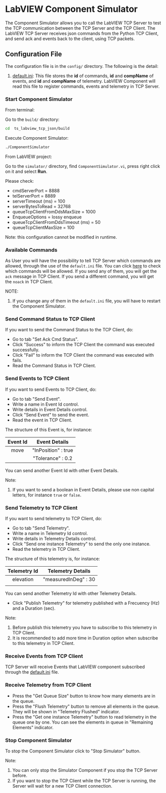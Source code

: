 # LabVIEW Component Simulator

The Component Simulator allows you to call the LabVIEW TCP Server to test the TCP communication between the TCP Server and the TCP Client.
The LabVIEW TCP Server receives json commands from the Python TCP Client, and send ack and events back to the client, using TCP packets.

## Configuration File

The configuration file is in the `config/` directory.
The following is the detail:

1. [default.ini](../doc/detailsDefault.md): This file stores the **id** of commands, **id** and **compName** of events, and **id** and **compName** of telemetry.
LabVIEW Component will read this file to register commands, events and telemetry in TCP Server.

### Start Component Simulator

From terminal:

Go to the `build/` directory:

```sh
cd  ts_labview_tcp_json/build
```

Execute Component Simulator:

```sh
./ComponentSimulator
```

From LabVIEW project:

Go to the `simulator/` directory, find `ComponentSimulator.vi`, press right click on it and select **Run**.

Please check:

- cmdServerPort = 8888
- telServerPort = 8889
- serverTimeout (ms) = 100
- serverBytesToRead = 32768
- queueTcpClientFromDdsMaxSize = 1000
- EnqueueOptions = lossy enqueue
- queueTcpClientFromDdsTimeout (ms) = 50
- queueTcpClientMaxSize = 100

Note: this configuration cannot be modified in runtime.

### Available Commands

As User you will have the possibility to tell TCP Server which commands are allowed, through the use of the `default.ini` file.
You can click [here](../config/default.ini) to check which commands will be allowed.
If you send any of them, you will get the `ack` message in TCP Client.
If you send a different command, you will get the `noack` in TCP Client.

NOTE:

1. If you change any of them in the `default.ini` file, you will have to restart the Component Simulator.

### Send Command Status to TCP Client

If you want to send the Command Status to the TCP Client, do:

- Go to tab "Set Ack Cmd Status".
- Click "Success" to inform the TCP Client the command was executed successfully.
- Click "Fail" to inform the TCP Client the command was executed with fails.
- Read the Command Status in TCP Client.

### Send Events to TCP Client

If you want to send Events to TCP Client, do:

- Go to tab "Send Event".
- Write a name in Event Id control.
- Write details in Event Details control.
- Click "Send Event" to send the event.
- Read the event in TCP Client.

The structure of this Event is, for instance:

| Event Id |    Event Details    |
|:--------:|:-------------------:|
|   move   | "InPosition" : true |
|          | "Tolerance" : 0.2   |

You can send another Event Id with other Event Details.

Note:

1. If you want to send a boolean in Event Details, please use non capital letters, for instance `true` or `false`.

### Send Telemetry to TCP Client

If you want to send telemetry to TCP Client, do:

- Go to tab "Send Telemetry".
- Write a name in Telemetry Id control.
- Write details in Telemetry Details control.
- Click "Send one instance Telemetry" to send the only one instance.
- Read the telemetry in TCP Client.

The structure of this telemetry is, for instance:

| Telemetry Id |   Telemetry Details    |
|:------------:|:----------------------:|
|   elevation  |  "measuredInDeg" : 30  |
|              |                        |

You can send another Telemetry Id with other Telemetry Details.

- Click "Publish Telemetry" for telemetry published with a Frecuency (Hz) and a Duration (sec).

Note:

1. Before publish this telemetry you have to subscribe to this telemetry in TCP Client.
2. It is recommended to add more time in Duration option when subscribe to this telemetry in TCP Client.

### Receive Events from TCP Client

TCP Server will receive Events that LabVIEW component subscribed through the [default.ini](../config/default.ini) file.

### Receive Telemetry from TCP Client

- Press the "Get Queue Size" button to know how many elements are in the queue.
- Press the "Flush Telemetry" button to remove all elements in the queue.
They will be shown in "Telemetry Flushed" indicator.
- Press the "Get one instance Telemetry" button to read telemetry in the queue one by one.
You can see the elements in queue in "Remaining Elements" indicator.

### Stop Component Simulator

To stop the Component Simulator click to "Stop Simulator" button.

Note:

1. You can only stop the Simulator Component if you stop the TCP Server before.
2. If you want to stop the TCP Client while the TCP Server is running, the Server will wait for a new TCP Client connection.
